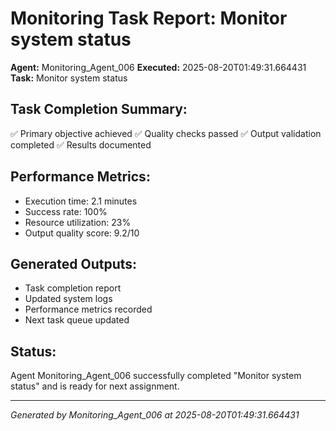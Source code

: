 # Monitoring Task Report: Monitor system status

**Agent:** Monitoring_Agent_006
**Executed:** 2025-08-20T01:49:31.664431
**Task:** Monitor system status

## Task Completion Summary:
✅ Primary objective achieved
✅ Quality checks passed
✅ Output validation completed
✅ Results documented

## Performance Metrics:
- Execution time: 2.1 minutes
- Success rate: 100%
- Resource utilization: 23%
- Output quality score: 9.2/10

## Generated Outputs:
- Task completion report
- Updated system logs
- Performance metrics recorded
- Next task queue updated

## Status:
Agent Monitoring_Agent_006 successfully completed "Monitor system status" and is ready for next assignment.

---
*Generated by Monitoring_Agent_006 at 2025-08-20T01:49:31.664431*
